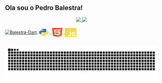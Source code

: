 ## Ola sou o Pedro Balestra!
<div align="center">
  <a href="https://github.com/Pedro-Balestra">
  <img height="180em" src="https://github-readme-stats.vercel.app/api?username=pedro-balestra&show_icons=true&theme=dark&include_all_commits=true&count_private=true"/>
  <img height="180em" src="https://github-readme-stats.vercel.app/api/top-langs/?username=pedro-balestra&layout=compact&langs_count=7&theme=dark"/>
</div>

<div style="display: inline_block"><br>

  <img align="center" alt="Balestra-Dart" height="30" width="40" src="https://cdn.jsdelivr.net/gh/devicons/devicon/icons/flutter/flutter-original.svg" />
  <img align="center" alt="Balestra-Python" height="30" width="40" src="https://raw.githubusercontent.com/devicons/devicon/master/icons/python/python-original.svg">
  <img align="center" alt="Rafa-HTML" height="30" width="40" src="https://raw.githubusercontent.com/devicons/devicon/master/icons/html5/html5-original.svg">
  <img align="center" alt="Balestra-Js" height="30" width="40" src="https://raw.githubusercontent.com/devicons/devicon/master/icons/javascript/javascript-plain.svg">
        
</div>

##

![snake gif](https://github.com/Pedro-Balestra/Pedro-Balestra/blob/output/github-contribution-grid-snake.svg)
